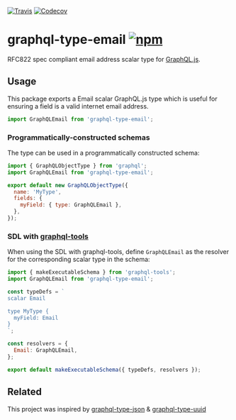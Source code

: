 [![Travis][build-badge]][build] [![Codecov][codecov-badge]][codecov]

# graphql-type-email [![npm][npm-badge]][npm]

RFC822 spec compliant email address scalar type for [GraphQL.js](https://github.com/graphql/graphql-js).

## Usage

This package exports a Email scalar GraphQL.js type which is useful for ensuring a field is a valid internet email address.

```js
import GraphQLEmail from 'graphql-type-email';
```

### Programmatically-constructed schemas

The type can be used in a programmatically constructed schema:

```js
import { GraphQLObjectType } from 'graphql';
import GraphQLEmail from 'graphql-type-email';

export default new GraphQLObjectType({
  name: 'MyType',
  fields: {
    myField: { type: GraphQLEmail },
  },
});
```

### SDL with [graphql-tools](https://github.com/apollographql/graphql-tools)

When using the SDL with graphql-tools, define `GraphQLEmail` as the resolver for
the corresponding scalar type in the schema:

```js
import { makeExecutableSchema } from 'graphql-tools';
import GraphQLEmail from 'graphql-type-email';

const typeDefs = `
scalar Email

type MyType {
  myField: Email
}
`;

const resolvers = {
  Email: GraphQLEmail,
};

export default makeExecutableSchema({ typeDefs, resolvers });
```

## Related

This project was inspired by [graphql-type-json](https://github.com/taion/graphql-type-json) & [graphql-type-uuid](https://github.com/olistic/graphql-type-uuid)

[npm-badge]: https://img.shields.io/npm/v/graphql-type-email.svg
[npm]: https://www.npmjs.com/package/graphql-type-email
[build-badge]: https://img.shields.io/travis/cjjenkinson/graphql-type-email/master.svg
[build]: https://travis-ci.org/cjjenkinson/graphql-type-email
[codecov-badge]: https://img.shields.io/codecov/c/github/cjjenkinson/graphql-type-email/master.svg
[codecov]: https://codecov.io/gh/cjjenkinson/graphql-type-email
